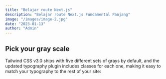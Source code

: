 ```yaml
---
title: "Belajar route Next.js"
description: "Belajar route Next.js Fundamental Panjang"
image: "/images/image-2.jpg"
date: "2023-01-13"
author: "Admin"
---
```


## Pick your gray scale

Tailwind CSS v3.0 ships with five different sets of grays by default, and the updated typography plugin includes classes for each one, making it easy to match your typography to the rest of your site:
